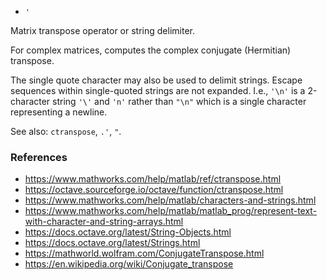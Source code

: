 * `'`

Matrix transpose operator or string delimiter.

For complex matrices, computes the complex conjugate (Hermitian)
transpose.

The single quote character may also be used to delimit strings.
Escape sequences within single-quoted strings are not expanded.
I.e., `'\n'` is a 2-character string `'\'` and `'n'` rather than `"\n"`
which is a single character representing a newline.

See also: `ctranspose`, `.'`, `"`.

### References

* https://www.mathworks.com/help/matlab/ref/ctranspose.html
* https://octave.sourceforge.io/octave/function/ctranspose.html
* https://www.mathworks.com/help/matlab/characters-and-strings.html
* https://www.mathworks.com/help/matlab/matlab_prog/represent-text-with-character-and-string-arrays.html
* https://docs.octave.org/latest/String-Objects.html
* https://docs.octave.org/latest/Strings.html
* https://mathworld.wolfram.com/ConjugateTranspose.html
* https://en.wikipedia.org/wiki/Conjugate_transpose
